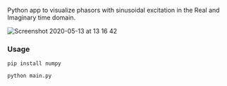Python app to visualize phasors with sinusoidal excitation in the Real and Imaginary time domain.

![Screenshot 2020-05-13 at 13 16 42](https://user-images.githubusercontent.com/20890308/81806732-3391ba00-951d-11ea-9585-1825436284dc.png)


### Usage

```shell
pip install numpy
```

```shell
python main.py
```
